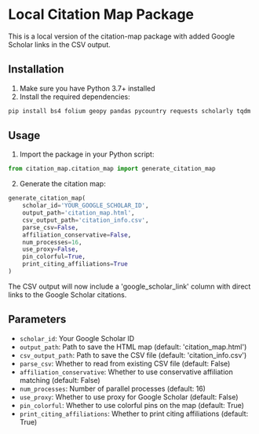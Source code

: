 # Local Citation Map Package

This is a local version of the citation-map package with added Google Scholar links in the CSV output.

## Installation

1. Make sure you have Python 3.7+ installed
2. Install the required dependencies:
```bash
pip install bs4 folium geopy pandas pycountry requests scholarly tqdm
```

## Usage

1. Import the package in your Python script:
```python
from citation_map.citation_map import generate_citation_map
```

2. Generate the citation map:
```python
generate_citation_map(
    scholar_id='YOUR_GOOGLE_SCHOLAR_ID',
    output_path='citation_map.html',
    csv_output_path='citation_info.csv',
    parse_csv=False,
    affiliation_conservative=False,
    num_processes=16,
    use_proxy=False,
    pin_colorful=True,
    print_citing_affiliations=True
)
```

The CSV output will now include a 'google_scholar_link' column with direct links to the Google Scholar citations.

## Parameters

- `scholar_id`: Your Google Scholar ID
- `output_path`: Path to save the HTML map (default: 'citation_map.html')
- `csv_output_path`: Path to save the CSV file (default: 'citation_info.csv')
- `parse_csv`: Whether to read from existing CSV file (default: False)
- `affiliation_conservative`: Whether to use conservative affiliation matching (default: False)
- `num_processes`: Number of parallel processes (default: 16)
- `use_proxy`: Whether to use proxy for Google Scholar (default: False)
- `pin_colorful`: Whether to use colorful pins on the map (default: True)
- `print_citing_affiliations`: Whether to print citing affiliations (default: True) 